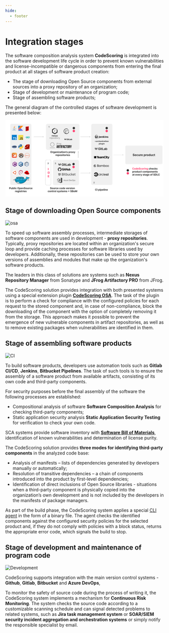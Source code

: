 ```yaml
---
hide:
  - footer
---
```


# Integration stages

The software composition analysis system **CodeScoring** is integrated into the software development life cycle in order to prevent known vulnerabilities and license-incompatible or dangerous components from entering the final product at all stages of software product creation:

- The stage of downloading Open Source components from external sources into a proxy repository of an organization;
- Stage of development or maintenance of program code;
- Stage of assembling software products;

The general diagram of the controlled stages of software development is presented below:

![All integration stages](/assets/img/integration-stages-en.png)

## Stage of downloading Open Source components

![osa](/assets/img/integration/integration-stage-osa.png)

To speed up software assembly processes, intermediate storages of software components are used in development - **proxy repositories**. Typically, proxy repositories are located within an organization's secure loop and provide caching processes for software libraries used by developers. Additionally, these repositories can be used to store your own versions of assemblies and modules that make up the organization's software products.

The leaders in this class of solutions are systems such as **Nexus Repository Manager** from Sonatype and **JFrog Artifactory PRO** from JFrog.

The CodeScoring solution provides integration with both presented systems using a special extension plugin [**CodeScoring OSA**](/osa/index.en). The task of the plugin is to perform a check for compliance with the configured policies for each request to the stored component and, in case of non-compliance, block the downloading of the component with the option of completely removing it from the storage. This approach makes it possible to prevent the emergence of new vulnerable components in artifact repositories, as well as to remove existing packages when vulnerabilities are identified in them.

## Stage of assembling software products

![CI](/assets/img/integration/integration-stage-ci.png)

To build software products, developers use automation tools such as **Gitlab CI/CD**, **Jenkins**, **Bitbucket Pipelines**. The task of such tools is to ensure the assembly of a software product from available artifacts, consisting of its own code and third-party components.

For security purposes before the final assembly of the software the following processes are established:

- Compositional analysis of software **Software Composition Analysis** for checking third-party components;
- Static application security analysis **Static Application Security Testing** for verification to check your own code.

SCA systems provide software inventory with [**Software Bill of Materials**](https://cyclonedx.org/capabilities/sbom/), identification of known vulnerabilities and determination of license purity.

The CodeScoring solution provides **three modes for identifying third-party components** in the analyzed code base:

- Analysis of manifests – lists of dependencies generated by developers manually or automatically;
- Resolution of transitive dependencies – a chain of components introduced into the product by first-level dependencies;
- Identification of direct inclusions of Open Source libraries - situations when a third-party component is physically copied into the organization’s own development and is not included by the developers in the manifests of package managers.

As part of the build phase, the CodeScoring system applies a special [CLI agent](/agent/index.en) in the form of a binary file. The agent checks the identified components against the configured security policies for the selected product and, if they do not comply with policies with a block status, returns the appropriate error code, which signals the build to stop.

## Stage of development and maintenance of program code

![Development](/assets/img/integration/integration-stage-development.png)

CodeScoring supports integration with the main version control systems - **Github**, **Gitlab**, **Bitbucket** and **Azure DevOps**,

To monitor the safety of source code during the process of writing it, the CodeScoring system implements a mechanism for **Continuous Risk Monitoring**. The system checks the source code according to a customizable scanning schedule and can signal detected problems to related systems, such as **Jira task management system** or **SOAR/SIEM security incident aggregation and orchestration systems** or simply notify the responsible specialist by email.
